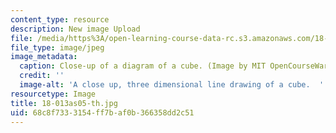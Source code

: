 ```yaml
---
content_type: resource
description: New image Upload
file: /media/https%3A/open-learning-course-data-rc.s3.amazonaws.com/18-013a-calculus-with-applications-spring-2005/68c8f7333154ff7baf0b366358dd2c51_18-013as05-th.jpg
file_type: image/jpeg
image_metadata:
  caption: Close-up of a diagram of a cube. (Image by MIT OpenCourseWare.)
  credit: ''
  image-alt: 'A close up, three dimensional line drawing of a cube.  '
resourcetype: Image
title: 18-013as05-th.jpg
uid: 68c8f733-3154-ff7b-af0b-366358dd2c51
---
```

